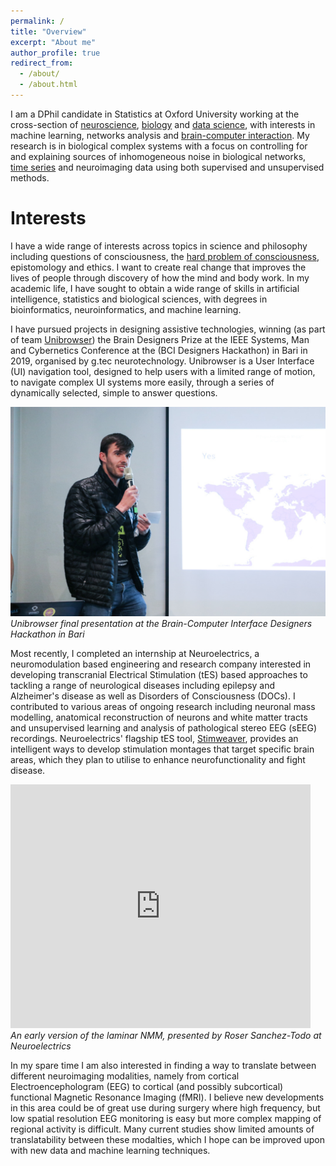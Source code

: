 ```yaml
---
permalink: /
title: "Overview"
excerpt: "About me"
author_profile: true
redirect_from: 
  - /about/
  - /about.html
---
```

I am a DPhil candidate in Statistics at Oxford University working at the cross-section of [neuroscience](https://www.ndcn.ox.ac.uk/research/anaesthesia-neuroimaging-group), [biology](https://www.pharm.ox.ac.uk/research/emptage-group-synaptic-pharmacology-group) and [data science](http://opig.stats.ox.ac.uk//), with interests in machine learning, networks analysis and [brain-computer interaction](https://www.stx.ox.ac.uk/article/moritz-moeller-and-james-wilsenach-win-br41n.io-hackathon). My research is in biological complex systems with a focus on controlling for and explaining sources of inhomogeneous noise in biological networks, [time series](https://journals.aps.org/pre/abstract/10.1103/PhysRevE.95.042401) and neuroimaging data using both supervised and unsupervised methods.

Interests
======
I have a wide range of interests across topics in science and philosophy including questions of consciousness, the [hard problem of consciousness](https://en.wikipedia.org/wiki/Hard_problem_of_consciousness), epistomology and ethics. I want to create real change that improves the lives of people through discovery of how the mind and body work. In my academic life, I have sought to obtain a wide range of skills in artificial intelligence, statistics and biological sciences, with degrees in bioinformatics, neuroinformatics, and machine learning.

I have pursued projects in designing assistive technologies, winning (as part of team [Unibrowser](https://www.br41n.io/Bari-2019#projects)) the Brain Designers Prize at the IEEE Systems, Man and Cybernetics Conference at the (BCI Designers Hackathon) in Bari in 2019, organised by g.tec neurotechnology. Unibrowser is a User Interface (UI) navigation tool, designed to help users with a limited range of motion, to  navigate complex UI systems more easily, through a series of dynamically selected, simple to answer questions.

![Presenting Unibrowser to the Judges at IEEE SMC](/images/pres.png)
<i>Unibrowser final presentation at the Brain-Computer Interface Designers Hackathon in Bari</i>

Most recently, I completed an internship at Neuroelectrics, a neuromodulation based engineering and research company interested in developing transcranial Electrical Stimulation (tES) based approaches to tackling a range of neurological diseases including epilepsy and Alzheimer's disease as well as Disorders of Consciousness (DOCs). I contributed to various areas of ongoing research including neuronal mass modelling, anatomical reconstruction of neurons and white matter tracts and unsupervised learning and analysis of pathological stereo EEG (sEEG) recordings. Neuroelectrics' flagship tES tool, [Stimweaver](https://www.neuroelectrics.com/solutions/modeling-services), provides an intelligent ways to develop stimulation montages that target specific brain areas, which they plan to utilise to enhance neurofunctionality and fight disease.

<div class="video-container">
<iframe  title="Laminar" width="480" height="390" src="https://youtube.com/embed/OBiVi9CArg8" frameborder="0" allowfullscreen></iframe>
</div>
<i>An early version of the laminar NMM, presented by Roser Sanchez-Todo at Neuroelectrics</i>

In my spare time I am also interested in finding a way to translate between different neuroimaging modalities, namely from cortical Electroencephologram (EEG) to cortical (and possibly subcortical) functional Magnetic Resonance Imaging (fMRI). I believe new developments in this area could be of great use during surgery where high frequency, but low spatial resolution EEG monitoring is easy but more complex mapping of regional activity is difficult. Many current studies show limited amounts of translatability between these modalties, which I hope can be improved upon with new data and machine learning techniques.


<!-- Getting started
======
1. Register a GitHub account if you don't have one and confirm your e-mail (required!)
1. Fork [this repository](https://github.com/academicpages/academicpages.github.io) by clicking the "fork" button in the top right. 
1. Go to the repository's settings (rightmost item in the tabs that start with "Code", should be below "Unwatch"). Rename the repository "[your GitHub username].github.io", which will also be your website's URL.
1. Set site-wide configuration and create content & metadata (see below -- also see [this set of diffs](http://archive.is/3TPas) showing what files were changed to set up [an example site](https://getorg-testacct.github.io) for a user with the username "getorg-testacct")
1. Upload any files (like PDFs, .zip files, etc.) to the files/ directory. They will appear at https://[your GitHub username].github.io/files/example.pdf.  
1. Check status by going to the repository settings, in the "GitHub pages" section

Site-wide configuration
------
The main configuration file for the site is in the base directory in [_config.yml](https://github.com/academicpages/academicpages.github.io/blob/master/_config.yml), which defines the content in the sidebars and other site-wide features. You will need to replace the default variables with ones about yourself and your site's github repository. The configuration file for the top menu is in [_data/navigation.yml](https://github.com/academicpages/academicpages.github.io/blob/master/_data/navigation.yml). For example, if you don't have a portfolio or blog posts, you can remove those items from that navigation.yml file to remove them from the header. 

Create content & metadata
------
For site content, there is one markdown file for each type of content, which are stored in directories like _publications, _talks, _posts, _teaching, or _pages. For example, each talk is a markdown file in the [_talks directory](https://github.com/academicpages/academicpages.github.io/tree/master/_talks). At the top of each markdown file is structured data in YAML about the talk, which the theme will parse to do lots of cool stuff. The same structured data about a talk is used to generate the list of talks on the [Talks page](https://academicpages.github.io/talks), each [individual page](https://academicpages.github.io/talks/2012-03-01-talk-1) for specific talks, the talks section for the [CV page](https://academicpages.github.io/cv), and the [map of places you've given a talk](https://academicpages.github.io/talkmap.html) (if you run this [python file](https://github.com/academicpages/academicpages.github.io/blob/master/talkmap.py) or [Jupyter notebook](https://github.com/academicpages/academicpages.github.io/blob/master/talkmap.ipynb), which creates the HTML for the map based on the contents of the _talks directory).

**Markdown generator**

I have also created [a set of Jupyter notebooks](https://github.com/academicpages/academicpages.github.io/tree/master/markdown_generator
) that converts a CSV containing structured data about talks or presentations into individual markdown files that will be properly formatted for the academicpages template. The sample CSVs in that directory are the ones I used to create my own personal website at stuartgeiger.com. My usual workflow is that I keep a spreadsheet of my publications and talks, then run the code in these notebooks to generate the markdown files, then commit and push them to the GitHub repository.

How to edit your site's GitHub repository
------
Many people use a git client to create files on their local computer and then push them to GitHub's servers. If you are not familiar with git, you can directly edit these configuration and markdown files directly in the github.com interface. Navigate to a file (like [this one](https://github.com/academicpages/academicpages.github.io/blob/master/_talks/2012-03-01-talk-1.md) and click the pencil icon in the top right of the content preview (to the right of the "Raw | Blame | History" buttons). You can delete a file by clicking the trashcan icon to the right of the pencil icon. You can also create new files or upload files by navigating to a directory and clicking the "Create new file" or "Upload files" buttons. 

Example: editing a markdown file for a talk
![Editing a markdown file for a talk](/images/editing-talk.png)

For more info
------
More info about configuring academicpages can be found in [the guide](https://academicpages.github.io/markdown/). The [guides for the Minimal Mistakes theme](https://mmistakes.github.io/minimal-mistakes/docs/configuration/) (which this theme was forked from) might also be helpful.
 -->